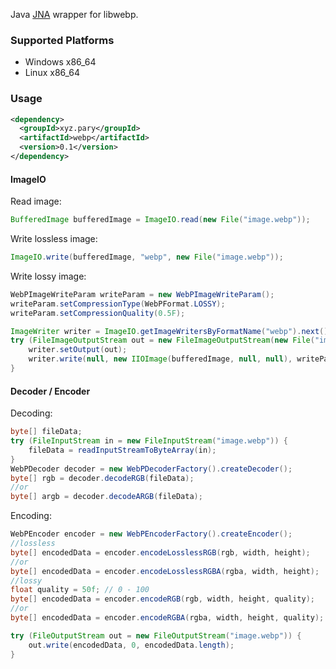 Java [JNA](https://github.com/java-native-access/jna) wrapper for libwebp.

### Supported Platforms

- Windows x86_64
- Linux x86_64

### Usage

```xml
<dependency>
  <groupId>xyz.pary</groupId>
  <artifactId>webp</artifactId>
  <version>0.1</version>
</dependency>
```

#### ImageIO

Read image:

```java
BufferedImage bufferedImage = ImageIO.read(new File("image.webp"));
```

Write lossless image:

```java
ImageIO.write(bufferedImage, "webp", new File("image.webp"));
```

Write lossy image:

```java
WebPImageWriteParam writeParam = new WebPImageWriteParam();
writeParam.setCompressionType(WebPFormat.LOSSY);
writeParam.setCompressionQuality(0.5F);

ImageWriter writer = ImageIO.getImageWritersByFormatName("webp").next();
try (FileImageOutputStream out = new FileImageOutputStream(new File("image.webp"))) {
    writer.setOutput(out);
    writer.write(null, new IIOImage(bufferedImage, null, null), writeParam);
}
```

#### Decoder / Encoder

Decoding:

```java
byte[] fileData;
try (FileInputStream in = new FileInputStream("image.webp")) {
    fileData = readInputStreamToByteArray(in);
}
WebPDecoder decoder = new WebPDecoderFactory().createDecoder();
byte[] rgb = decoder.decodeRGB(fileData);
//or
byte[] argb = decoder.decodeARGB(fileData);
```

Encoding:

```java
WebPEncoder encoder = new WebPEncoderFactory().createEncoder();
//lossless
byte[] encodedData = encoder.encodeLosslessRGB(rgb, width, height);
//or
byte[] encodedData = encoder.encodeLosslessRGBA(rgba, width, height);
//lossy
float quality = 50f; // 0 - 100
byte[] encodedData = encoder.encodeRGB(rgb, width, height, quality);
//or
byte[] encodedData = encoder.encodeRGBA(rgba, width, height, quality);

try (FileOutputStream out = new FileOutputStream("image.webp")) {
    out.write(encodedData, 0, encodedData.length);
}
```
